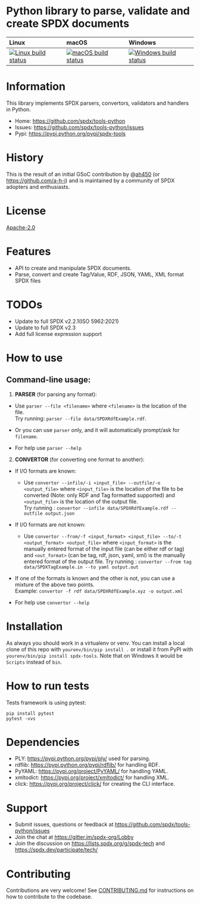 # Python library to parse, validate and create SPDX documents

| Linux                          | macOS                         | Windows                         |
|:-------------------------------|:------------------------------|:--------------------------------|
| [ ![Linux build status][1]][2] | [![macOS build status][3]][4] | [![Windows build status][5]][6] |

[1]: https://travis-ci.org/spdx/tools-python.svg?branch=master
[2]: https://travis-ci.org/spdx/tools-python
[3]: https://circleci.com/gh/spdx/tools-python/tree/master.svg?style=shield&circle-token=36cca2dfa3639886fc34e22d92495a6773bdae6d
[4]: https://circleci.com/gh/spdx/tools-python/tree/master
[5]: https://ci.appveyor.com/api/projects/status/0bf9glha2yg9x8ef/branch/master?svg=true
[6]: https://ci.appveyor.com/project/spdx/tools-python/branch/master


# Information

This library implements SPDX parsers, convertors, validators and handlers in Python.

- Home: https://github.com/spdx/tools-python
- Issues: https://github.com/spdx/tools-python/issues
- Pypi: https://pypi.python.org/pypi/spdx-tools


# History

This is the result of an initial GSoC contribution by @[ah450](https://github.com/ah450)
(or https://github.com/a-h-i) and is maintained by a community of SPDX adopters and enthusiasts.


# License

[Apache-2.0](LICENSE)


# Features

* API to create and manipulate SPDX documents.
* Parse, convert and create Tag/Value, RDF, JSON, YAML, XML format SPDX files


# TODOs

* Update to full SPDX v2.2.1(ISO 5962:2021)
* Update to full SPDX v2.3
* Add full license expression support


# How to use

## Command-line usage:

1. **PARSER** (for parsing any format):
* Use `parser --file <filename>` where `<filename>` is the location of the file.              
Try running: `parser --file data/SPDXRdfExample.rdf`.

* Or you can use `parser` only, and it will automatically prompt/ask for `filename`.

* For help use `parser --help`


2. **CONVERTOR** (for converting one format to another):
* If I/O formats are known:

    * Use `convertor --infile/-i <input_file> --outfile/-o <output_file>` where `<input_file>` is the location of the file to be converted
    (Note: only RDF and Tag formatted supported) and `<output_file>` is the location of the output file.  
    Try running : `convertor --infile data/SPDXRdfExample.rdf --outfile output.json` 

* If I/O formats are not known:

    * Use `convertor --from/-f <input_format> <input_file> --to/-t <output_format> <output_file>` where `<input_format>` is the manually entered format of the input file (can be either rdf or tag)
    and `<out_format>` (can be tag, rdf, json, yaml, xml) is the manually entered format of the output file. 
    Try running : `convertor --from tag data/SPDXTagExample.in --to yaml output.out` 

* If one of the formats is known and the other is not, you can use a mixture of the above two points.  
Example: `convertor -f rdf data/SPDXRdfExample.xyz -o output.xml`

* For help use `convertor --help`



# Installation

As always you should work in a virtualenv or venv. You can install a local clone
of this repo with `yourenv/bin/pip install .` or install it from PyPI with
`yourenv/bin/pip install spdx-tools`. Note that on Windows it would be `Scripts`
instead of `bin`.

# How to run tests

Tests framework is using pytest:

```
pip install pytest
pytest -vvs
```

# Dependencies

* PLY: https://pypi.python.org/pypi/ply/ used for parsing.
* rdflib: https://pypi.python.org/pypi/rdflib/ for handling RDF.
* PyYAML: https://pypi.org/project/PyYAML/ for handling YAML.
* xmltodict: https://pypi.org/project/xmltodict/ for handling XML.
* click: https://pypi.org/project/click/ for creating the CLI interface.


# Support

* Submit issues, questions or feedback at https://github.com/spdx/tools-python/issues
* Join the chat at https://gitter.im/spdx-org/Lobby
* Join the discussion on https://lists.spdx.org/g/spdx-tech and
  https://spdx.dev/participate/tech/

# Contributing

Contributions are very welcome! See [CONTRIBUTING.md](./CONTRIBUTING.md) for instructions on how to contribute to the codebase.


